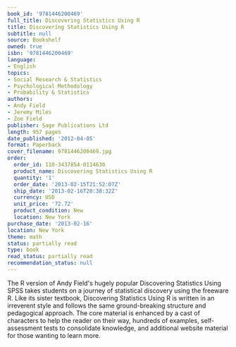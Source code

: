 ```yaml
---
book_id: '9781446200469'
full_title: Discovering Statistics Using R
title: Discovering Statistics Using R
subtitle: null
source: Bookshelf
owned: true
isbn: '9781446200469'
language:
- English
topics:
- Social Research & Statistics
- Psychological Methodology
- Probability & Statistics
authors:
- Andy Field
- Jeremy Miles
- Zoe Field
publisher: Sage Publications Ltd
length: 957 pages
date_published: '2012-04-05'
format: Paperback
cover_filename: 9781446200469.jpg
order:
  order_id: 110-3437854-0114630
  product_name: Discovering Statistics Using R
  quantity: '1'
  order_date: '2013-02-15T21:52:07Z'
  ship_date: '2013-02-16T20:38:32Z'
  currency: USD
  unit_price: '72.72'
  product_condition: New
  location: New York
purchase_date: '2013-02-16'
location: New York
theme: math
status: partially read
type: book
read_status: partially read
recommendation_status: null
---
```

The R version of Andy Field's hugely popular Discovering Statistics Using SPSS takes students on a journey of statistical discovery using the freeware R. Like its sister textbook, Discovering Statistics Using R is written in an irreverent style and follows the same ground-breaking structure and pedagogical approach. The core material is enhanced by a cast of characters to help the reader on their way, hundreds of examples, self-assessment tests to consolidate knowledge, and additional website material for those wanting to learn more.
